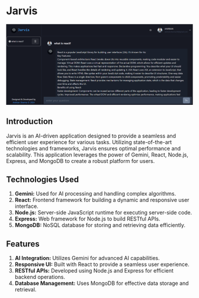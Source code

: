# Jarvis 

![main](jarvis-github1.png)

## Introduction

Jarvis is an AI-driven application designed to provide a seamless and efficient user experience for various tasks. Utilizing state-of-the-art technologies and frameworks, Jarvis ensures optimal performance and scalability. This application leverages the power of Gemini, React, Node.js, Express, and MongoDB to create a robust platform for users.

## Technologies Used

1. **Gemini:** Used for AI processing and handling complex algorithms.
2. **React:** Frontend framework for building a dynamic and responsive user interface.
3. **Node.js:** Server-side JavaScript runtime for executing server-side code.
4. **Express:** Web framework for Node.js to build RESTful APIs.
5. **MongoDB:** NoSQL database for storing and retrieving data efficiently.

## Features

1. **AI Integration:** Utilizes Gemini for advanced AI capabilities.
2. **Responsive UI:** Built with React to provide a seamless user experience.
3. **RESTful APIs:** Developed using Node.js and Express for efficient backend operations.
4. **Database Management:** Uses MongoDB for effective data storage and retrieval.





